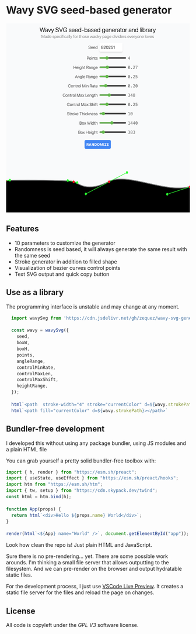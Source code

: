 # Wavy SVG seed-based generator

![Alt text](/screenshot.png?raw=true "App UI screenshot")

## Features

- 10 parameters to customize the generator
- Randomness is seed based, it will always generate the same result with the same seed
- Stroke generator in addition to filled shape
- Visualization of bezier curves control points
- Text SVG output and quick copy button

## Use as a library

The programming interface is unstable and may change at any moment.

```javascript
  import wavySvg from 'https://cdn.jsdelivr.net/gh/zequez/wavy-svg-generator/wavySvg.js';

  const wavy = wavySvg({
    seed,
    boxW,
    boxH,
    points,
    angleRange,
    controlMinRate,
    controlMaxLen,
    controlMaxShift,
    heightRange,
  });

  html`<path  stroke-width="4" stroke="currentColor" d=${wavy.strokePath}></path>`
  html`<path fill="currentColor" d=${wavy.strokePath}></path>`
```

## Bundler-free development

I developed this without using any package bundler, using JS modules and a plain HTML file

You can grab yourself a pretty solid bundler-free toolbox with:

```javascript
import { h, render } from "https://esm.sh/preact";
import { useState, useEffect } from "https://esm.sh/preact/hooks";
import htm from "https://esm.sh/htm";
import { tw, setup } from "https://cdn.skypack.dev/twind";
const html = htm.bind(h);

function App(props) {
  return html`<div>Hello ${props.name} World</div>`;
}

render(html`<${App} name="World" />`, document.getElementById("app"));
```

Look how clean the repo is! Just plain HTML and JavaScript.

Sure there is no pre-rendering... yet. There are some possible work arounds. I'm thinking a small file server that allows outputting to the filesystem. And we can pre-render on the browser and output hydratable static files.

For the development process, I just use [VSCode Live Preview](https://marketplace.visualstudio.com/items?itemName=ms-vscode.live-server). It creates a static file server for the files and reload the page on changes.

## License

All code is copyleft under the *GPL V3* software license.